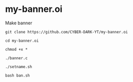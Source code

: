 # my-banner.oi
Make banner

```
git clone https://github.com/CYBER-DARK-YT/my-banner.oi
```
```
cd my-banner.oi
```
```
chmod +x *
```
```
./banner.c
```
```
./setname.sh
```
```
bash ban.sh
```

